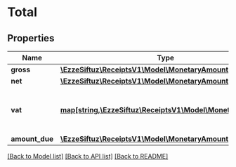 # Total

## Properties
Name | Type | Description | Notes
------------ | ------------- | ------------- | -------------
**gross** | [**\EzzeSiftuz\ReceiptsV1\Model\MonetaryAmount**](MonetaryAmount.md) |  | 
**net** | [**\EzzeSiftuz\ReceiptsV1\Model\MonetaryAmount**](MonetaryAmount.md) |  | 
**vat** | [**map[string,\EzzeSiftuz\ReceiptsV1\Model\MonetaryAmount]**](MonetaryAmount.md) | Total vat values (7% and 19%) of the receipt. | 
**amount_due** | [**\EzzeSiftuz\ReceiptsV1\Model\MonetaryAmount**](MonetaryAmount.md) |  | 

[[Back to Model list]](../../README.md#documentation-for-models) [[Back to API list]](../../README.md#documentation-for-api-endpoints) [[Back to README]](../../README.md)

